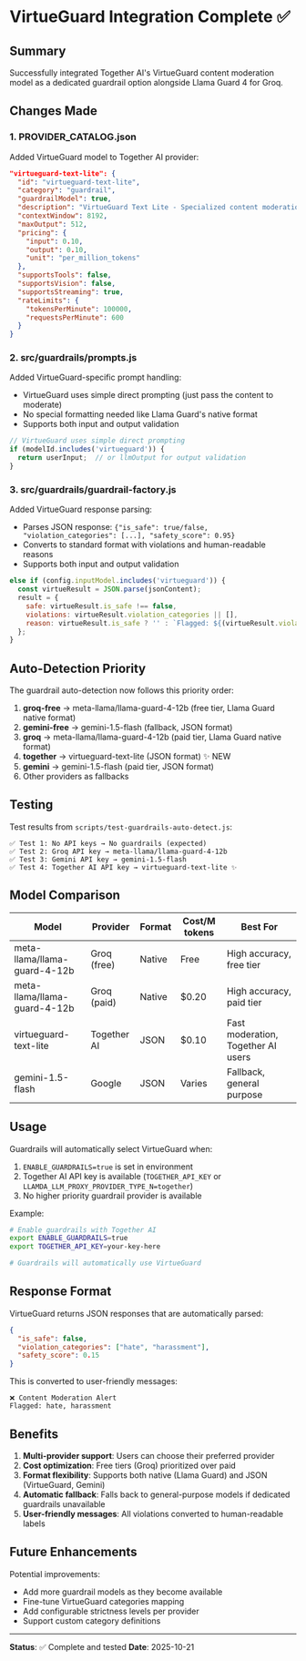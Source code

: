 # VirtueGuard Integration Complete ✅

## Summary
Successfully integrated Together AI's VirtueGuard content moderation model as a dedicated guardrail option alongside Llama Guard 4 for Groq.

## Changes Made

### 1. PROVIDER_CATALOG.json
Added VirtueGuard model to Together AI provider:
```json
"virtueguard-text-lite": {
  "id": "virtueguard-text-lite",
  "category": "guardrail",
  "guardrailModel": true,
  "description": "VirtueGuard Text Lite - Specialized content moderation model",
  "contextWindow": 8192,
  "maxOutput": 512,
  "pricing": {
    "input": 0.10,
    "output": 0.10,
    "unit": "per_million_tokens"
  },
  "supportsTools": false,
  "supportsVision": false,
  "supportsStreaming": true,
  "rateLimits": {
    "tokensPerMinute": 100000,
    "requestsPerMinute": 600
  }
}
```

### 2. src/guardrails/prompts.js
Added VirtueGuard-specific prompt handling:
- VirtueGuard uses simple direct prompting (just pass the content to moderate)
- No special formatting needed like Llama Guard's native format
- Supports both input and output validation

```javascript
// VirtueGuard uses simple direct prompting
if (modelId.includes('virtueguard')) {
  return userInput;  // or llmOutput for output validation
}
```

### 3. src/guardrails/guardrail-factory.js
Added VirtueGuard response parsing:
- Parses JSON response: `{"is_safe": true/false, "violation_categories": [...], "safety_score": 0.95}`
- Converts to standard format with violations and human-readable reasons
- Supports both input and output validation

```javascript
else if (config.inputModel.includes('virtueguard')) {
  const virtueResult = JSON.parse(jsonContent);
  result = {
    safe: virtueResult.is_safe !== false,
    violations: virtueResult.violation_categories || [],
    reason: virtueResult.is_safe ? '' : `Flagged: ${(virtueResult.violation_categories || []).join(', ')}`
  };
}
```

## Auto-Detection Priority

The guardrail auto-detection now follows this priority order:
1. **groq-free** → meta-llama/llama-guard-4-12b (free tier, Llama Guard native format)
2. **gemini-free** → gemini-1.5-flash (fallback, JSON format)
3. **groq** → meta-llama/llama-guard-4-12b (paid tier, Llama Guard native format)
4. **together** → virtueguard-text-lite (JSON format) ✨ NEW
5. **gemini** → gemini-1.5-flash (paid tier, JSON format)
6. Other providers as fallbacks

## Testing

Test results from `scripts/test-guardrails-auto-detect.js`:
```
✅ Test 1: No API keys → No guardrails (expected)
✅ Test 2: Groq API key → meta-llama/llama-guard-4-12b
✅ Test 3: Gemini API key → gemini-1.5-flash
✅ Test 4: Together AI API key → virtueguard-text-lite ✨
```

## Model Comparison

| Model | Provider | Format | Cost/M tokens | Best For |
|-------|----------|--------|---------------|----------|
| meta-llama/llama-guard-4-12b | Groq (free) | Native | Free | High accuracy, free tier |
| meta-llama/llama-guard-4-12b | Groq (paid) | Native | $0.20 | High accuracy, paid tier |
| virtueguard-text-lite | Together AI | JSON | $0.10 | Fast moderation, Together AI users |
| gemini-1.5-flash | Google | JSON | Varies | Fallback, general purpose |

## Usage

Guardrails will automatically select VirtueGuard when:
1. `ENABLE_GUARDRAILS=true` is set in environment
2. Together AI API key is available (`TOGETHER_API_KEY` or `LLAMDA_LLM_PROXY_PROVIDER_TYPE_N=together`)
3. No higher priority guardrail provider is available

Example:
```bash
# Enable guardrails with Together AI
export ENABLE_GUARDRAILS=true
export TOGETHER_API_KEY=your-key-here

# Guardrails will automatically use VirtueGuard
```

## Response Format

VirtueGuard returns JSON responses that are automatically parsed:
```json
{
  "is_safe": false,
  "violation_categories": ["hate", "harassment"],
  "safety_score": 0.15
}
```

This is converted to user-friendly messages:
```
❌ Content Moderation Alert
Flagged: hate, harassment
```

## Benefits

1. **Multi-provider support**: Users can choose their preferred provider
2. **Cost optimization**: Free tiers (Groq) prioritized over paid
3. **Format flexibility**: Supports both native (Llama Guard) and JSON (VirtueGuard, Gemini)
4. **Automatic fallback**: Falls back to general-purpose models if dedicated guardrails unavailable
5. **User-friendly messages**: All violations converted to human-readable labels

## Future Enhancements

Potential improvements:
- Add more guardrail models as they become available
- Fine-tune VirtueGuard categories mapping
- Add configurable strictness levels per provider
- Support custom category definitions

---

**Status**: ✅ Complete and tested
**Date**: 2025-10-21
